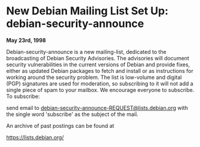 
New Debian Mailing List Set Up: debian-security-announce
========================================================


**May 23rd, 1998**


Debian-security-announce is a new mailing-list, dedicated to the
broadcasting of Debian Security Advisories. The advisories will document
security vulnerabilities in the current versions of Debian and provide
fixes, either as updated Debian packages to fetch and install or as
instructions for working around the security problem.
The list is low-volume and digital (PGP) signatures are used for
moderation, so subscribing to it will not add a single piece of spam to
your mailbox. We encourage everyone to subscribe.
To subscribe:

 send email to [debian-security-announce-REQUEST@lists.debian.org](mailto:debian-security-announce-REQUEST@lists.debian.org)
 with the single word 'subscribe' as the subject of the mail.



An archive of past postings can be found at

<https://lists.debian.org/>










